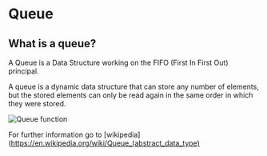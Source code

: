 # Queue

## What is a queue?

A Queue is a Data Structure working on the FIFO (First In First Out) principal.

A queue is a dynamic data structure that can store any number of elements, but the stored elements can only be read again in the same order in which they were stored.

![Queue function](./images/queue.png)

For further information go to [wikipedia](https://en.wikipedia.org/wiki/Queue_(abstract_data_type)
